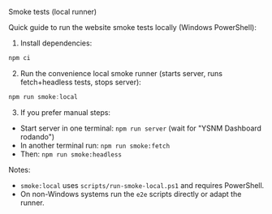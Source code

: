 Smoke tests (local runner)

Quick guide to run the website smoke tests locally (Windows PowerShell):

1. Install dependencies:

```powershell
npm ci
```

2. Run the convenience local smoke runner (starts server, runs fetch+headless tests, stops server):

```powershell
npm run smoke:local
```

3. If you prefer manual steps:

- Start server in one terminal: `npm run server` (wait for "YSNM Dashboard rodando")
- In another terminal run: `npm run smoke:fetch`
- Then: `npm run smoke:headless`

Notes:
- `smoke:local` uses `scripts/run-smoke-local.ps1` and requires PowerShell.
- On non-Windows systems run the `e2e` scripts directly or adapt the runner.
